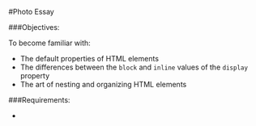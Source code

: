 #Photo Essay

###Objectives:

To become familiar with:
  - The default properties of HTML elements
  - The differences between the `block` and `inline` values of the `display` property
  - The art of nesting and organizing HTML elements


###Requirements: 

  - 
